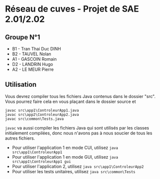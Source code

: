 # Réseau de cuves - Projet de SAE 2.01/2.02

## Groupe N°1
- B1 - Tran Thai Duc DINH
- B2 - TAUVEL Nolan
- A1 - GASCOIN Romain
- D2 - LANDRIN Hugo
- A2 - LE MEUR Pierre

## Utilisation
Vous devrez compiler tous les fichiers Java contenus dans le dossier "src".  
Vous pourrez faire cela en vous plaçant dans le dossier source et  
```shell
javac src\app1\ControleurApp1.java
javac src\app2\ControleurApp2.java
javac src\common\Tests.java
```
`javac` va aussi compiler les fichiers Java qui sont utilisés par les classes initialement compilées, donc nous 
n'avons pas à nous soucier de tous les autres fichiers.

- Pour utiliser l'application 1 en mode CUI, utilisez `java src\app1\ControleurApp1`
- Pour utiliser l'application 1 en mode GUI, utilisez `java src\app1\ControleurApp1 gui`
- Pour utiliser l'application 2, utilisez `java src\app1\ControleurApp2`
- Pour utiliser les tests unitaires, utilisez `java src\common\Tests`